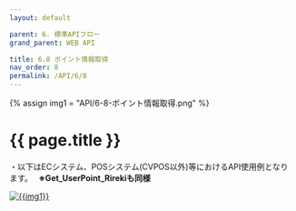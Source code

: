 ```yaml
---
layout: default

parent: 6. 標準APIフロー
grand_parent: WEB API

title: 6.8 ポイント情報取得
nav_order: 8
permalink: /API/6/8
---
```

{% assign img1 = "API/6-8-ポイント情報取得.png" %}

# {{ page.title }}

・以下はECシステム、POSシステム(CVPOS以外)等におけるAPI使用例となります。　 <strong>※Get_UserPoint_Rirekiも同様</strong>

<a href="{{ site.imgURL | append: img1 }}" target="_blank"> <img src="{{ site.imgURL | append: img1 }}" alt="{{img1}}"></a>